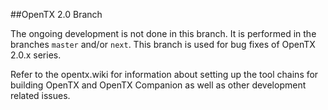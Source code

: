 ﻿##OpenTX 2.0 Branch

The ongoing development is not done in this branch. It is performed in the branches `master` and/or `next`. This branch is used for bug fixes of OpenTX 2.0.x series.

Refer to the opentx.wiki for information about setting up the tool chains for building OpenTX and OpenTX Companion as well as other development related issues.
